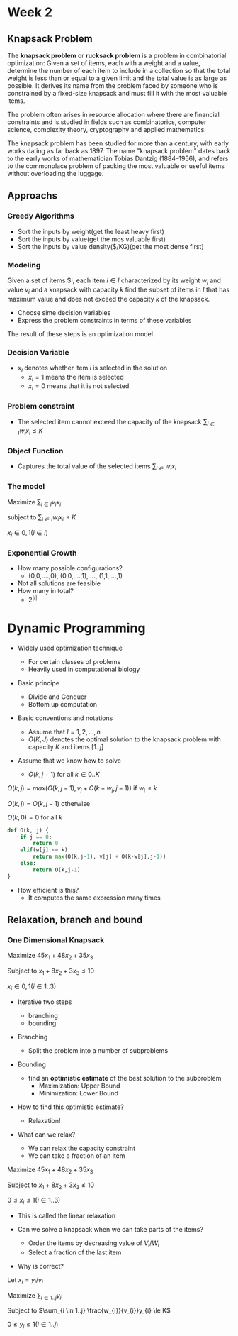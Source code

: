 # Week 2

## Knapsack Problem

The **knapsack problem** or **rucksack problem** is a problem in combinatorial optimization: Given a set of items, each with a weight and a value, determine the number of each item to include in a collection so that the total weight is less than or equal to a given limit and the total value is as large as possible. It derives its name from the problem faced by someone who is constrained by a fixed-size knapsack and must fill it with the most valuable items.

The problem often arises in resource allocation where there are financial constraints and is studied in fields such as combinatorics, computer science, complexity theory, cryptography and applied mathematics.

The knapsack problem has been studied for more than a century, with early works dating as far back as 1897. The name "knapsack problem" dates back to the early works of mathematician Tobias Dantzig (1884–1956), and refers to the commonplace problem of packing the most valuable or useful items without overloading the luggage.

## Approachs

### Greedy Algorithms
 - Sort the inputs by weight(get the least heavy first)
 - Sort the inputs by value(get the mos valuable first)
 - Sort the inputs by value density($/KG)(get the most dense first)

### Modeling

 Given a set of items $I, each item $i \in I$ characterized by its weight $w_{i}$ and value $v_{i}$ and a knapsack with capacity $k$ find the subset of items in $I$ that has maximum value and does not exceed the capacity $k$ of the knapsack.

 - Choose sime decision variables
 - Express the problem constraints in terms of these variables

The result of these steps is an optimization model.

### Decision Variable

 - $x_{i}$ denotes whether item $i$ is selected in the solution
   - $x_{i} = 1$  means the item is selected
   - $x_{i} = 0$ means that it is not selected

### Problem constraint
 - The selected item cannot exceed the capacity of the knapsack $\sum_{i \in I} w_{i}x_{i} \le K$

 ### Object Function

  - Captures the total value of the selected items $\sum_{i \in I} v_{i}x_{i}$

### The model

Maximize $\sum_{i \in I} v_{i}x_{i}$

subject to $\sum_{i \in I} w_{i}x_{i} \le K$

$x_{i} \in {0,1} (i \in I)$

### Exponential Growth

 - How many possible configurations?
   - (0,0,....,0), (0,0,....,1), ..., (1,1,....,1)
 - Not all solutions are feasible
 - How many in total?
   - $2^{\lvert I \rvert}$

# Dynamic Programming

 - Widely used optimization technique
   - For certain classes of problems
   - Heavily used in computational biology
 - Basic principe
   - Divide and Conquer
   - Bottom up computation

 - Basic conventions and notations
   - Assume that $I = {1,2,...,n}$
   - $O(K,J)$ denotes the optimal solution to the knapsack problem with capacity $K$ and items $[1..j]$
 - Assume that we know how to solve
   - $O(k,j-1)$ for all $k \in 0..K$

$O(k,j) = max(O(k,j-1), v_{j} + O(k-w_{j}, j-1))$ if $w_{j} \le k$

$O(k,j) = O(k,j-1)$ otherwise

$O(k,0) = 0$ for all $k$

```python
def O(k, j) {
    if j == 0:
        return 0
    elif(w[j] <= k)
        return max(O(k,j-1), v[j] + O(k-w[j],j-1))
    else:
        return O(k,j-1)
}
```

- How efficient is this?
  - It computes the same expression many times

## Relaxation, branch and bound

### One Dimensional Knapsack

Maximize $45x_{1}+48x_{2}+35x_{3}$

Subject to $x_{1}+8x_{2}+3x_{3} \le 10$

$x_{i} \in {0,1} (i \in 1..3)$

 - Iterative two steps
   - branching
   - bounding

 - Branching
   - Split the problem into a number of subproblems

 - Bounding
   - find an **optimistic estimate** of the best solution to the subproblem
     - Maximization: Upper Bound
     - Minimization: Lower Bound

 - How to find this optimistic estimate?
   - Relaxation!

 - What can we relax?
   - We can relax the capacity constraint
   - We can take a fraction of an item

Maximize $45x_{1}+48x_{2}+35x_{3}$

Subject to $x_{1}+8x_{2}+3x_{3} \le 10$

$0 \le x_{i} \le 1 (i \in 1..3)$

 - This is called the linear relaxation

 - Can we solve a knapsack when we can take parts of the items?
   - Order the items by decreasing value of $V_{i}/W_{i}$
   - Select a fraction of the last item

 - Why is correct?

 Let $x_{i} = y_{i}/v_{i}$

 Maximize $\sum_{i \in 1..j}y_{i}$

 Subject to $\sum_{i \in 1..j} \frac{w_{i}}{v_{i}}y_{i} \le K$

 $0 \le y_{i} \le 1 (i \in 1..j)$
